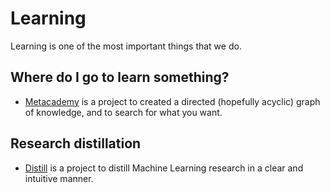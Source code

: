 # Learning

Learning is one of the most important things that we do.

## Where do I go to learn something?

* [Metacademy](https://metacademy.org/) is a project to created a directed \(hopefully acyclic\) graph of knowledge, and to search for what you want.

## Research distillation

* [Distill](http://distill.pub/) is a project to distill Machine Learning research in a clear and intuitive manner.
